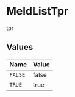 # MeldListTpr

tpr


## Values

| Name    | Value   |
| ------- | ------- |
| `FALSE` | false   |
| `TRUE`  | true    |